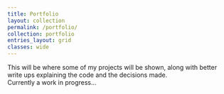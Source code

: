 ```yaml
---
title: Portfolio
layout: collection
permalink: /portfolio/
collection: portfolio
entries_layout: grid
classes: wide
---
```


This will be where some of my projects will be shown, along with better write ups explaining the code and the decisions made.<br>
Currently a work in progress...
